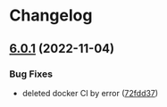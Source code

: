 # Changelog

## [6.0.1](https://github.com/ezxmora/Friskainet/compare/v6.0.0...v6.0.1) (2022-11-04)


### Bug Fixes

* deleted docker CI by error ([72fdd37](https://github.com/ezxmora/Friskainet/commit/72fdd37b83cf45edd81fc2e8d5f28b3eb728afec))
